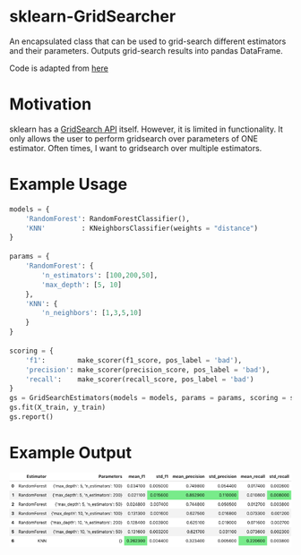 # sklearn-GridSearcher
An encapsulated class that can be used to grid-search different estimators and their parameters. Outputs grid-search results into pandas DataFrame.

Code is adapted from [here](http://www.davidsbatista.net/blog/2018/02/23/model_optimization/)


# Motivation
sklearn has a [GridSearch API](https://scikit-learn.org/stable/modules/generated/sklearn.model_selection.GridSearchCV.html) itself. However, it is limited in functionality. It only allows the user to perform gridsearch over parameters of ONE estimator. Often times, I want to gridsearch over multiple estimators.

# Example Usage
```python
models = {
    'RandomForest': RandomForestClassifier(),
    'KNN'         : KNeighborsClassifier(weights = "distance")
}

params = {
    'RandomForest': {
        'n_estimators': [100,200,50],
        'max_depth': [5, 10]
    },
    'KNN': {
        'n_neighbors': [1,3,5,10]
    }
}

scoring = {
    'f1':        make_scorer(f1_score, pos_label = 'bad'),
    'precision': make_scorer(precision_score, pos_label = 'bad'),
    'recall':    make_scorer(recall_score, pos_label = 'bad')
}
gs = GridSearchEstimators(models = models, params = params, scoring = scoring)
gs.fit(X_train, y_train)
gs.report()
```

# Example Output

![Example Output](example/example-output.png)
